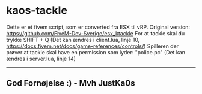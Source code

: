 # kaos-tackle
Dette er et fivem script, som er converted fra ESX til vRP.
Original version: https://github.com/FiveM-Dev-Sverige/esx_ktackle
For at tackle skal du trykke SHIFT + Q (Det kan ændres i client.lua, linje 10, https://docs.fivem.net/docs/game-references/controls/)
Spilleren der prøver at tackle skal have en permission som lyder: "police.pc" (Det kan ændres i server.lua, linje 14)

----------------
God Fornøjelse :) - Mvh JustKa0s
----------------
